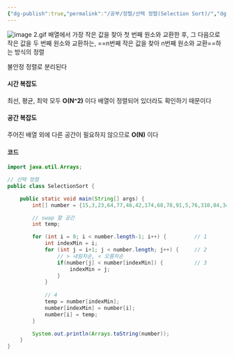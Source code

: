 ```yaml
---
{"dg-publish":true,"permalink":"/공부/정렬/선택 정렬(Selection Sort)/","dgPassFrontmatter":true}
---
```


![image 2.gif](/img/user/%EC%B2%A8%EB%B6%80%ED%8C%8C%EC%9D%BC/image%202.gif)
배열에서 가장 작은 값을 찾아 첫 번째 원소와 교환한 후, 그 다음으로 작은 값을 두 번째 원소와 교환하는, ==n번째 작은 값을 찾아 n번째 원소와 교환==하는 방식의 정렬

불안정 정렬로 분리된다

#### 시간 복잡도
최선, 평균, 최악 모두 **O(N^2)** 이다
배열이 정렬되어 있더라도 확인하기 때문이다

#### 공간 복잡도
주어진 배열 외에 다른 공간이 필요하지 않으므로 **O(N)** 이다

#### 코드
```java
import java.util.Arrays;

// 선택 정렬
public class SelectionSort {

    public static void main(String[] args) {
        int[] number = {15,3,23,64,77,46,42,174,68,78,91,5,76,310,84,342,176,120,33,41};

        // swap 할 공간
        int temp;

        for (int i = 0; i < number.length-1; i++) {			// 1
            int indexMin = i;
            for (int j = i+1; j < number.length; j++) {		// 2
                // > 내림차순, < 오름차순
                if(number[j] < number[indexMin]) {			// 3
                    indexMin = j;
                }
            }
            
            // 4
            temp = number[indexMin];
            number[indexMin] = number[i];
            number[i] = temp;
        }

        System.out.println(Arrays.toString(number));
    }
}
```